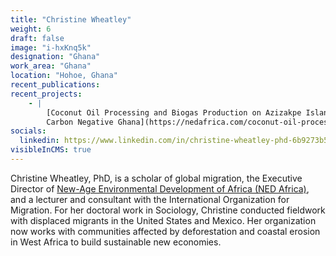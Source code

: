 ```yaml
---
title: "Christine Wheatley"
weight: 6
draft: false
image: "i-hxKnq5k"
designation: "Ghana"
work_area: "Ghana"
location: "Hohoe, Ghana"
recent_publications:
recent_projects:
    - | 
        [Coconut Oil Processing and Biogas Production on Azizakpe Island
        Carbon Negative Ghana](https://nedafrica.com/coconut-oil-processing-and-biogas-production-on-azizakpe-island/)
socials:
  linkedin: https://www.linkedin.com/in/christine-wheatley-phd-6b9273b5/ 
visibleInCMS: true
---
```


Christine Wheatley, PhD, is a scholar of global migration, the Executive Director of [New-Age Environmental Development of Africa (NED Africa)](https://nedafrica.com/), and a lecturer and consultant with the International Organization for Migration. For her doctoral work in Sociology, Christine conducted fieldwork with displaced migrants in the United States and Mexico. Her organization now works with communities affected by deforestation and coastal erosion in West Africa to build sustainable new economies. 
